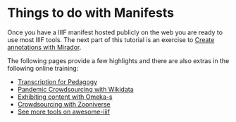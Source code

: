 # Things to do with Manifests

Once you have a IIIF manifest hosted publicly on the web you are ready to use most IIIF tools. The next part of this tutorial is an exercise to [Create annotations with Mirador](annotation-stores.md).

The following pages provide a few highlights and there are also extras in the following online training:

 * [Transcription for Pedagogy](annotation-use-cases/FromThePage.md)
 * [Pandemic Crowdsourcing with Wikidata](annotation-use-cases/wikidata.md)
 * [Exhibiting content with Omeka-s](https://training.iiif.io/advanced_iiif/modules/omeka/)
 * [Crowdsourcing with Zooniverse](https://training.iiif.io/advanced_iiif/modules/zooniverse/)  
 * [See more tools on awesome-iiif](https://github.com/IIIF/awesome-iiif)
